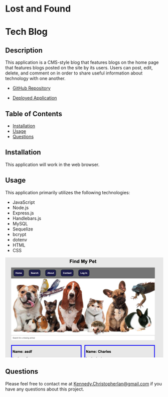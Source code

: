 # Lost and Found

# Tech Blog

## Description

This application is a CMS-style blog that features blogs on the home page that features blogs posted on the site by its users. Users can post, edit, delete, and comment on in order to share useful information about technology with one another. 

* [GitHub Repository](https://github.com/Thomas-NW/Project_2_Lost_Found_Animal.git)

* [Deployed Application](https://findmymissingpet.herokuapp.com/dashboard)

## Table of Contents

* [Installation](#installation)
* [Usage](#usage)
* [Questions](#questions)

## Installation

This application will work in the web browser.  

## Usage 

This application primarily utilizes the following technologies: 

* JavaScript
* Node.js
* Express.js
* Handlebars.js
* MySQL
* Sequelize 
* bcrypt 
* dotenv
* HTML
* CSS


![Screenshot](assets/Screenshot.png)



## Questions

Please feel free to contact me at [Kennedy.ChristopherIan@gmail.com](mailto:kennedy.christopherian@gmail.com) if you have any questions about this project. 